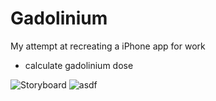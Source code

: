 # Gadolinium
My attempt at recreating a iPhone app for work
- calculate gadolinium dose

![Storyboard](https://imgur.com/a/mdXZp7G)
![asdf](https://imgur.com/a/cnXEHw4)
